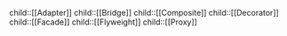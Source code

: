 child::[[Adapter]]
child::[[Bridge]]
child::[[Composite]]
child::[[Decorator]]
child::[[Facade]]
child::[[Flyweight]]
child::[[Proxy]]

